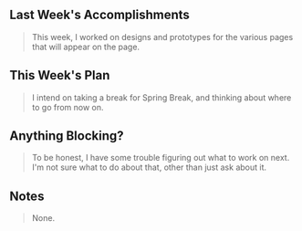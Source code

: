 ## Last Week's Accomplishments

> This week, I worked on designs and prototypes for the various pages that will appear on the page.

## This Week's Plan

> I intend on taking a break for Spring Break, and thinking about where to go from now on. 

## Anything Blocking?

> To be honest, I have some trouble figuring out what to work on next. I'm not sure what to do about that, other than just ask about it.

## Notes

> None.
